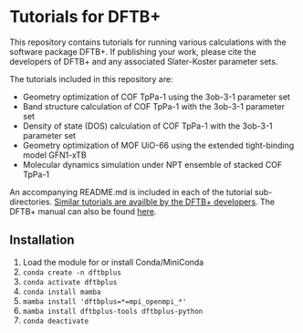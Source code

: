 # Tutorials for DFTB+ 

This repository contains tutorials for running various calculations with the software package DFTB+. If publishing your work, please cite the developers of DFTB+ and any associated Slater-Koster parameter sets. 

The tutorials included in this repository are:
- Geometry optimization of COF TpPa-1 using the 3ob-3-1 parameter set
- Band structure calculation of COF TpPa-1 with the 3ob-3-1 parameter set
- Density of state (DOS) calculation of COF TpPa-1 with the 3ob-3-1 parameter set
- Geometry optimization of MOF UiO-66 using the extended tight-binding model GFN1-xTB
- Molecular dynamics simulation under NPT ensemble of stacked COF TpPa-1

An accompanying README.md is included in each of the tutorial sub-directories. [Similar tutorials are availble by the DFTB+ developers](https://dftbplus-recipes.readthedocs.io/en/latest/). The DFTB+ manual can also be found [here](https://dftbplus.org/documentation.html).

## Installation

1. Load the module for or install Conda/MiniConda
2. <code>conda create -n dftbplus</code>
3. <code>conda activate dftbplus</code>
4. <code>conda install mamba</code>
5. <code>mamba install 'dftbplus=\*=mpi_openmpi_\*'</code>
6. <code>mamba install dftbplus-tools dftbplus-python</code>
7. <code>conda deactivate</code>